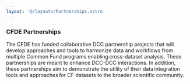 ```yaml
---
layout: '@/layouts/Partnerships.astro'
---
```

### CFDE Partnerships
The CFDE has funded collaborative DCC partnership projects that will develop approaches and tools to harmonize data and workflows from multiple Common Fund programs enabling cross-dataset analysis. These partnerships are meant to enhance DCC-DCC interactions. In addition, these partnerships aim to demonstrate the utility of their data integration tools and approaches for CF datasets to the broader scientific community.
